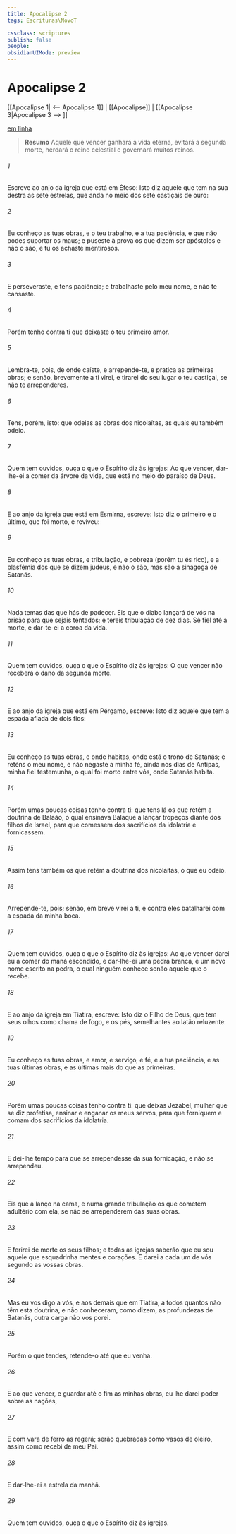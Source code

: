 ```yaml
---
title: Apocalipse 2
tags: Escrituras\NovoT

cssclass: scriptures
publish: false
people:
obsidianUIMode: preview
---
```


# Apocalipse 2
[[Apocalipse 1| <-- Apocalipse 1]] | [[Apocalipse]] | [[Apocalipse 3|Apocalipse 3 --> ]]

[em linha](https://churchofjesuschrist.org/study/scriptures/nt/rev/2?lang=por)

> __Resumo__
Aquele que vencer ganhará a vida eterna, evitará a segunda morte, herdará o reino celestial e governará muitos reinos.

###### 1 
Escreve ao anjo da igreja que está em Éfeso: Isto diz aquele que tem na sua destra as sete estrelas, que anda no meio dos sete castiçais de ouro:

###### 2 
Eu conheço as tuas obras, e o teu trabalho, e a tua paciência, e que não podes suportar os maus; e puseste à prova os que dizem ser apóstolos e não o são, e tu os achaste mentirosos.

###### 3 
E perseveraste, e tens paciência; e trabalhaste pelo meu nome, e não te cansaste.

###### 4 
Porém tenho contra ti que deixaste o teu primeiro amor.

###### 5 
Lembra-te, pois, de onde caíste, e arrepende-te, e pratica as primeiras obras; e senão, brevemente a ti virei, e tirarei do seu lugar o teu castiçal, se não te arrependeres.

###### 6 
Tens, porém, isto: que odeias as obras dos nicolaítas, as quais eu também odeio.

###### 7 
Quem tem ouvidos, ouça o que o Espírito diz às igrejas: Ao que vencer, dar-lhe-ei a comer da árvore da vida, que está no meio do paraíso de Deus.

###### 8 
E ao anjo da igreja que está em Esmirna, escreve: Isto diz o primeiro e o último, que foi morto, e reviveu:

###### 9 
Eu conheço as tuas obras, e tribulação, e pobreza (porém tu és rico), e a blasfêmia dos que se dizem judeus, e não o são, mas são a sinagoga de Satanás.

###### 10 
Nada temas das  que hás de padecer. Eis que o diabo lançará  de vós na prisão para que sejais tentados; e tereis tribulação de dez dias. Sê fiel até a morte, e dar-te-ei a coroa da vida.

###### 11 
Quem tem ouvidos, ouça o que o Espírito diz às igrejas: O que vencer não receberá o dano da segunda morte.

###### 12 
E ao anjo da igreja que está em Pérgamo, escreve: Isto diz aquele que tem a espada afiada de dois fios:

###### 13 
Eu conheço as tuas obras, e onde habitas,  onde está o trono de Satanás; e reténs o meu nome, e não negaste a minha fé, ainda nos dias de Antipas, minha fiel testemunha, o qual foi morto entre vós, onde Satanás habita.

###### 14 
Porém umas poucas coisas tenho contra ti: que tens lá os que retêm a doutrina de Balaão, o qual ensinava Balaque a lançar tropeços diante dos filhos de Israel, para que comessem dos sacrifícios da idolatria e fornicassem.

###### 15 
Assim tens também os que retêm a doutrina dos nicolaítas, o que eu odeio.

###### 16 
Arrepende-te, pois; senão, em breve virei a ti, e contra eles batalharei com a espada da minha boca.

###### 17 
Quem tem ouvidos, ouça o que o Espírito diz às igrejas: Ao que vencer darei eu a comer do maná escondido, e dar-lhe-ei uma pedra branca, e um novo nome escrito na pedra, o qual ninguém conhece senão aquele que o recebe.

###### 18 
E ao anjo da igreja em Tiatira, escreve: Isto diz o Filho de Deus, que tem seus olhos como chama de fogo, e os pés, semelhantes ao latão reluzente:

###### 19 
Eu conheço as tuas obras, e amor, e serviço, e fé, e a tua paciência, e as tuas últimas obras, e  as últimas  mais do que as primeiras.

###### 20 
Porém umas poucas coisas tenho contra ti: que deixas Jezabel, mulher que se diz profetisa, ensinar e enganar os meus servos, para que forniquem e comam dos sacrifícios da idolatria.

###### 21 
E dei-lhe tempo para que se arrependesse da sua fornicação, e não se arrependeu.

###### 22 
Eis que a lanço na cama, e numa grande tribulação os que cometem adultério com ela, se não se arrependerem das suas obras.

###### 23 
E ferirei de morte os seus filhos; e todas as igrejas saberão que eu sou aquele que esquadrinha mentes e corações. E darei a cada um de vós segundo as vossas obras.

###### 24 
Mas eu vos digo a vós, e aos demais que  em Tiatira, a todos quantos não têm esta doutrina, e não conheceram, como dizem, as profundezas de Satanás,  outra carga não vos porei.

###### 25 
Porém o que tendes, retende-o até que eu venha.

###### 26 
E ao que vencer, e guardar até o fim as minhas obras, eu lhe darei poder sobre as nações,

###### 27 
E com vara de ferro as regerá; serão quebradas como vasos de oleiro, assim como recebi de meu Pai.

###### 28 
E dar-lhe-ei a estrela da manhã.

###### 29 
Quem tem ouvidos, ouça o que o Espírito diz às igrejas.

